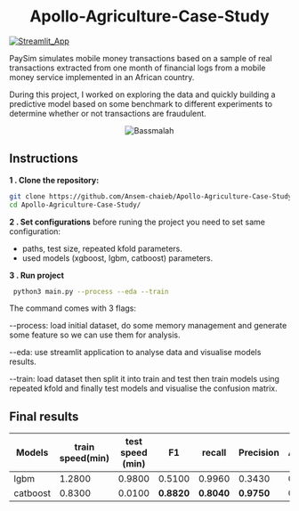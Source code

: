 <h1 align="center">Apollo-Agriculture-Case-Study</h1>

[![Streamlit_App]][streamlit_App_url]

PaySim simulates mobile money transactions based on a sample of real transactions extracted from one month of financial logs from a mobile money service implemented in an African country. 

During this project, I worked on exploring the data and quickly building a predictive model based on some benchmark to different experiments to determine whether or not transactions are fraudulent.


<p align="center"><img src ="https://github.com/Ansem-chaieb/Apollo-Agriculture-Case-Study/blob/main/images/apollo.gif" alt = "Bassmalah" class="center"></p>


## Instructions
**1 . Clone the repository:**
```bash
git clone https://github.com/Ansem-chaieb/Apollo-Agriculture-Case-Study.git
cd Apollo-Agriculture-Case-Study/
```
**2 . Set configurations**
before runing the project you need to set same configuration:
* paths, test size, repeated kfold parameters.
* used models (xgboost, lgbm, catboost) parameters.

**3 . Run project**
 ```bash
  python3 main.py --process --eda --train
  ```

  The command comes with 3 flags:
  
--process: load initial dataset, do some memory management and generate some feature so we can use them for analysis.
  
--eda:  use streamlit application to analyse data and visualise models results.

--train: load dataset then split it into train and test then train models using repeated kfold and finally test models and visualise the confusion matrix.
  
## Final results
|Models| train speed(min) | test speed (min) | F1 | recall | Precision | Accuracy | 
|------|------------------|------------------|----|--------|-----------|----------|
|lgbm  |1.2800            |0.9800            |0.5100|0.9960|0.3430     |0.9840    |
|catboost|0.8300          |0.0100            |**0.8820**|**0.8040**|**0.9750**      |0.9980   |


  <!-- MARKDOWN LINKS & IMAGES -->
<!-- https://www.markdownguide.org/basic-syntax/#reference-style-links -->
[Streamlit_App]: https://img.shields.io/badge/streamlit-%23FF4B4B.svg?&style=for-the-badge&logo=streamlit&logoColor=white
[streamlit_App_url]: https://share.streamlit.io/ansem-chaieb/apollo-agriculture-case-study/main/src/streamlit_app.py
